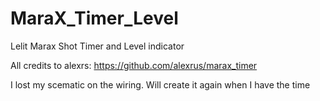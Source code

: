 # MaraX_Timer_Level
Lelit Marax Shot Timer and Level indicator

All credits to alexrs:  https://github.com/alexrus/marax_timer

I lost my scematic on the wiring. Will create it again when I have the time
